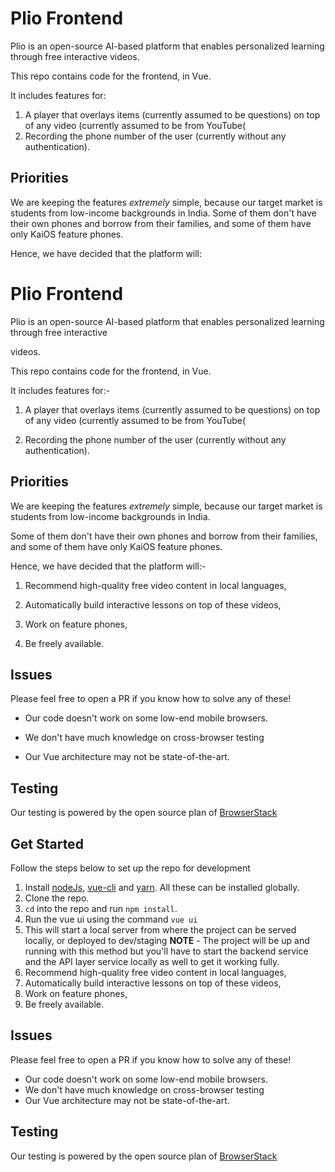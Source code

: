# Plio Frontend

Plio is an open-source AI-based platform that enables personalized learning through free interactive
videos. 

This repo contains code for the frontend, in Vue.

It includes features for:

1. A player that overlays items (currently assumed to be questions) on top of any video (currently assumed to be from YouTube(
2. Recording the phone number of the user (currently without any authentication).

## Priorities

We are keeping the features *extremely* simple, because our target market is students from low-income backgrounds in India.
Some of them don't have their own phones and borrow from their families, and some of them have only KaiOS feature phones.

Hence, we have decided that the platform will:

#  Plio Frontend

  

Plio is an open-source AI-based platform that enables personalized learning through free interactive

videos.

  

This repo contains code for the frontend, in Vue.

  

It includes features for:-

  

1. A player that overlays items (currently assumed to be questions) on top of any video (currently assumed to be from YouTube(

2. Recording the phone number of the user (currently without any authentication).

  

##  Priorities

  

We are keeping the features *extremely* simple, because our target market is students from low-income backgrounds in India.

Some of them don't have their own phones and borrow from their families, and some of them have only KaiOS feature phones.

  

Hence, we have decided that the platform will:-

  

1. Recommend high-quality free video content in local languages,

2. Automatically build interactive lessons on top of these videos,

3. Work on feature phones,

4. Be freely available.

  

##  Issues

  

Please feel free to open a PR if you know how to solve any of these!

  

* Our code doesn't work on some low-end mobile browsers.

* We don't have much knowledge on cross-browser testing

* Our Vue architecture may not be state-of-the-art.

  

##  Testing

  

Our testing is powered by the open source plan of [BrowserStack](https://www.browserstack.com/)

## Get Started
Follow the steps below to set up the repo for development
1. Install [nodeJs](https://nodejs.org/en/), [vue-cli](https://cli.vuejs.org/guide/installation.html) and [yarn](https://classic.yarnpkg.com/en/docs/install/#mac-stable). All these can be installed globally.
2. Clone the repo.
3. `cd` into the repo and run `npm install`.
4. Run the vue ui using the command `vue ui`
5. This will start a local server from where the project can be served locally, or deployed to dev/staging
**NOTE** - The project will be up and running with this method but you'll have to start the backend service and the API layer service locally as well to get it working fully.
1. Recommend high-quality free video content in local languages,
2. Automatically build interactive lessons on top of these videos,
3. Work on feature phones, 
4. Be freely available.

## Issues

Please feel free to open a PR if you know how to solve any of these!

* Our code doesn't work on some low-end mobile browsers.
* We don't have much knowledge on cross-browser testing
* Our Vue architecture may not be state-of-the-art. 

## Testing

Our testing is powered by the open source plan of [BrowserStack](https://www.browserstack.com/)
